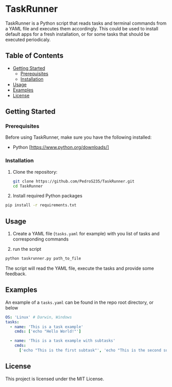 # TaskRunner

TaskRunner is a Python script that reads tasks and terminal commands from a YAML
file and executes them accordingly. This could be used to install default apps
for a fresh installation, or for some tasks that should be executed periodicaly.

## Table of Contents

- [Getting Started](#getting-started)
  - [Prerequisites](#prerequisites)
  - [Installation](#installation)
- [Usage](#usage)
- [Examples](#examples)
- [License](#license)

## Getting Started

### Prerequisites

Before using TaskRunner, make sure you have the following installed:

- Python [https://www.python.org/downloads/]

### Installation

1. Clone the repository:

   ```sh
   git clone https://github.com/PedroS235/TaskRunner.git
   cd TaskRunner
   ```

2. Install required Python packages

```sh
pip install -r requirements.txt
```

## Usage

1. Create a YAML file (`tasks.yaml` for example) with you list of tasks and
   corresponding commands

2. run the script

```sh
python taskrunner.py path_to_file
```

The script will read the YAML file, execute the tasks and provide some feedback.

## Examples

An example of a `tasks.yaml` can be found in the repo root directory, or below

```yaml
OS: 'Linux' # Darwin, Windows
tasks:
  - name: 'This is a task example'
    cmds: ['echo "Hello World!"']

  - name: 'This is a task example with subtasks'
    cmds:
      ['echo "This is the first subtask"', 'echo "This is the second subtask"']
```

## License

This project is licensed under the MIT License.
